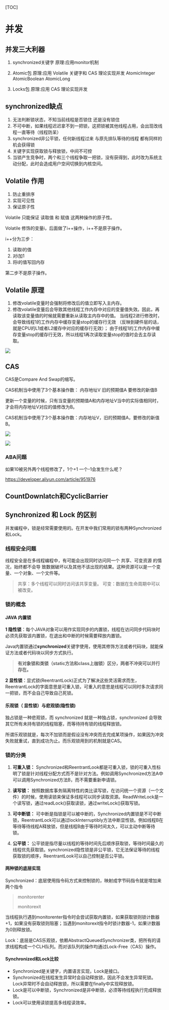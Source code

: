 [TOC]

# 并发


## 并发三大利器

1. synchronized关键字
原理:应用monitor机制

2. Atomic包
原理:应用 Volatile 关键字和 CAS 理论实现并发
AtomicInteger
AtomicBoolean
AtomicLong

3. Locks包
原理:应用 CAS 理论实现并发




## synchronized缺点

1. 无法判断锁状态，不知当前线程是否锁住 还是没有锁住
2. 不可中断，如果线程迟迟拿不到一把锁，这把锁被其他线程占用，会出现改线程一直等待（线程防呆）
3. synchronized非公平锁，任何新线程过来 与原先排队等待的线程 都有同样的机会获得锁
4. 关键字实现获取锁与释放锁，中间不可控
5. 当锁产生竞争时，两个和三个线程争取一把锁，没有获得到，此时改为系统主动分配，此时会造成用户空间切换到内核空间。


## Volatile 作用

1. 防止重排序
2. 实现可见性
3. 保证原子性

Volatile 只能保证 读取值 和 赋值 这两种操作的原子性。

Volatile 修饰的变量i，后面做了i++操作，i++不是原子操作。

i++分为三步：
1. 读取i的值
2. 对i加1
3. 将i的值写回内存

第二步不是原子操作。


## Volatile 原理
1. 修改volatile变量时会强制将修改后的值立即写入主内存。
2. 修改volatile变量后会导致其他线程工作内存中对应的变量值失效。因此，再读取该变量值的时候就需要重新从读取主内存中的值。
当线程2进行修改时，会导致线程1的工作内存中缓存变量stop的缓存行无效
（反映到硬件层的话，就是CPU的L1或者L2缓存中对应的缓存行无效）；
由于线程1的工作内存中缓存变量stop的缓存行无效，所以线程1再次读取变量stop的值时会去主存读取。

![](Volatile原理.jpg)






## CAS

CAS是Compare And Swap的缩写。

CAS机制当中使用了3个基本操作数：
内存地址V
旧的预期值A
要修改的新值B

更新一个变量的时候，只有当变量的预期值A和内存地址V当中的实际值相同时，才会将内存地址V对应的值修改为B。

CAS机制当中使用了3个基本操作数：内存地址V，旧的预期值A，要修改的新值B。

![](CAS例1.jpg)

![](CAS例2.jpg)


### ABA问题

如果10被另外两个线程修改了，1个+1 一个-1会发生什么呢？

https://developer.aliyun.com/article/951976



## CountDownlatch和CyclicBarrier





## Synchronized 和 Lock 的区别

并发编程中，锁是经常需要使用的。在开发中我们常用的锁有两种Synchronized和Lock。

### 线程安全问题
线程安全是在多线程编程中，​有可能会出现同时访问同一个 共享、可变资源 的情况，始终都不会导 致数据破坏以及其他不该出现的结果。这种资源可以是一个变量、一个对象、一个文件等。

> 共享：多个线程可以同时访问该共享变量。
> 可变：数据在生命周期中可以被改变。

### 锁的概念

#### JAVA 内置锁

**1 隐性锁**：每个JAVA对象可以用作实现同步的内置锁，线程在访问同步代码块时必须先获取该内置锁，在退出和中断的时候需要释放内置锁。

Java内置锁通过**synchronized**关键字使用，使用其修饰方法或者代码块，就能保证方法或者代码块以同步方式执行。

> **有对象锁和类锁（static方法和class上枷锁）区分，两者不冲突可以并行存在。**

**2 显性锁**：显式锁(ReentrantLock)正式为了解决这些灵活需求而生，ReentrantLock的字面意思是可重入锁，可重入的意思是线程可以同时多次请求同一把锁，而不会自己导致自己死锁。



#### 乐观锁（ 显性锁）与悲观锁(隐性锁)

​独占锁是一种悲观锁，而 synchronized 就是一种独占锁，synchronized 会导致其它所有未持有锁的线程阻塞，而等待持有锁的线程释放锁。 

​所谓乐观锁就是，每次不加锁而是假设没有冲突而去完成某项操作，如果因为冲突失败就重试，直到成功为止。而乐观锁用到的机制就是CAS。



### 锁的分类

1. **可重入锁：**
Synchronized和ReentrantLook都是可重入锁，锁的可重入性标明了锁是针对线程分配方式而不是针对方法。例如调用Synchronized方法A中可以调用Synchronized方法B，而不需要重新申请锁。

2. **读写锁：**
按照数据库事务隔离特性的类比读写锁，在访问统一个资源（一个文件）的时候，使用读锁来保证多线程可以同步读取资源。ReadWriteLock是一个读写锁，通过readLock()获取读锁，通过writeLock()获取写锁。

3. **可中断锁：**
可中断是指锁是可以被中断的，Synchronized内置锁是不可中断锁，ReentrantLock可以通过lockInterruptibly方法中断显性锁。例如线程B在等待等待线程A释放锁，但是线程B由于等待时间太久，可以主动中断等待锁。

4. **公平锁：**
公平锁是指尽量以线程的等待时间先后顺序获取锁，等待时间最久的线程优先获取锁。synchronized隐性锁是非公平锁，它无法保证等待的线程获取锁的顺序，ReentrantLook可以自己控制是否公平锁。

#### 两种锁的底层实现

Synchronized：底层使用指令码方式来控制锁的，映射成字节码指令就是增加来两个指令

> monitorenter
>
> monitorexit

​当线程执行遇到monitorenter指令时会尝试获取内置锁，如果获取锁则锁计数器+1，如果没有获取锁则阻塞；当遇到monitorexit指令时锁计数器-1，如果计数器为0则释放锁。

Lock：底层是CAS乐观锁，依赖AbstractQueuedSynchronizer类，把所有的请求线程构成一个CLH队列。而对该队列的操作均通过Lock-Free（CAS）操作。

#### Synchronized和Lock比较

- Synchronized是关键字，内置语言实现，Lock是接口。
- Synchronized在线程发生异常时会自动释放锁，因此不会发生异常死锁。Lock异常时不会自动释放锁，所以需要在finally中实现释放锁。
- Lock是可以中断锁，Synchronized是非中断锁，必须等待线程执行完成释放锁。
- Lock可以使用读锁提高多线程读效率。




